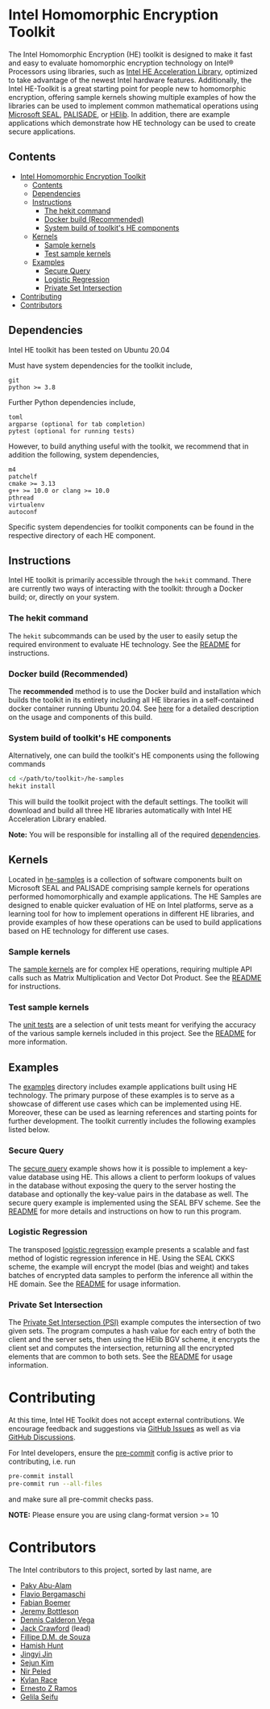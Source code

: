 # Intel Homomorphic Encryption Toolkit
The Intel Homomorphic Encryption (HE) toolkit is designed to make it fast and
easy to evaluate homomorphic encryption technology on Intel® Processors using
libraries, such as [Intel HE Acceleration Library](https://github.com/intel/hexl), optimized to
take advantage of the newest Intel hardware features.  Additionally, the Intel
HE-Toolkit is a great starting point for people new to homomorphic encryption,
offering sample kernels showing multiple examples of how the libraries can be
used to implement common mathematical operations using
[Microsoft SEAL](https://github.com/microsoft/SEAL),
[PALISADE](https://gitlab.com/palisade/palisade-release), or
[HElib](https://github.com/homenc/HElib). In addition, there are example
applications which demonstrate how HE technology can be used to create secure
applications.


## Contents

- [Intel Homomorphic Encryption Toolkit](#intel-homomorphic-encryption-toolkit)
  - [Contents](#contents)
  - [Dependencies](#dependencies)
  - [Instructions](#instructions)
    - [The hekit command](#the-hekit-command)
    - [Docker build (Recommended)](#docker-build-recommended)
    - [System build of toolkit's HE components](#system-build-of-toolkit's-he-components)
  - [Kernels](#kernels)
    - [Sample kernels](#sample-kernels)
    - [Test sample kernels](#test-sample-kernels)
  - [Examples](#examples)
    - [Secure Query](#secure-query)
    - [Logistic Regression](#logistic-regression)
    - [Private Set Intersection](#private-set-intersection)
- [Contributing](#contributing)
- [Contributors](#contributors)


## Dependencies
Intel HE toolkit has been tested on Ubuntu 20.04

Must have system dependencies for the toolkit include,
```
git
python >= 3.8
```

Further Python dependencies include,
```
toml
argparse (optional for tab completion)
pytest (optional for running tests)
```

However, to build anything useful with the toolkit, we recommend that in
addition the following, system dependencies,

```
m4
patchelf
cmake >= 3.13
g++ >= 10.0 or clang >= 10.0
pthread
virtualenv
autoconf
```

Specific system dependencies for toolkit components can be found in the respective
directory of each HE component.


## Instructions
Intel HE toolkit is primarily accessible through the `hekit` command.
There are currently two ways of interacting with the toolkit: through a Docker
build; or, directly on your system.

### The hekit command
The `hekit` subcommands can be used by the user to easily setup the required
environment to evaluate HE technology. See the [README](kit/README.md) for
instructions.

### Docker build (Recommended)
The **recommended** method is to use the Docker build and installation which
builds the toolkit in its entirety including all HE libraries in a
self-contained docker container running Ubuntu 20.04. See [here](docker) for a
detailed description on the usage and components of this build.

### System build of toolkit's HE components
Alternatively, one can build the toolkit's HE components using the following commands

```bash
cd </path/to/toolkit>/he-samples
hekit install
```

This will build the toolkit project with the default settings. The toolkit will
download and build all three HE libraries automatically with Intel HE Acceleration Library enabled.

**Note:** You will be responsible for installing all of the required
[dependencies](#dependencies).


## Kernels
Located in [he-samples](he-samples) is a collection of software components
built on Microsoft SEAL and PALISADE comprising sample kernels for operations
performed homomorphically and example applications. The HE Samples are designed
to enable quicker evaluation of HE on Intel platforms, serve as a learning tool
for how to implement operations in different HE libraries, and provide examples
of how these operations can be used to build applications based on HE
technology for different use cases.

### Sample kernels
The [sample kernels](he-samples/sample-kernels) are for complex HE operations,
requiring multiple API calls such as Matrix Multiplication and Vector Dot
Product.  See the [README](he-samples/sample-kernels/README.md) for
instructions.

### Test sample kernels
The [unit tests](he-samples/sample-kernels/test) are a selection of unit tests
meant for verifying the accuracy of the various sample kernels included in this
project.  See the [README](he-samples/sample-kernels/test/README.md) for
more information.


## Examples
The [examples](he-samples/examples) directory includes example applications
built using HE technology. The primary purpose of these examples is to serve as
a showcase of different use cases which can be implemented using HE. Moreover,
these can be used as learning references and starting points for further
development. The toolkit currently includes the following examples listed
below.

### Secure Query
The [secure query](he-samples/examples/secure-query) example shows how it is
possible to implement a key-value database using HE. This allows a client to
perform lookups of values in the database without exposing the query to the
server hosting the database and optionally the key-value pairs in the database
as well. The secure query example is implemented using the SEAL BFV scheme. See
the [README](he-samples/examples/secure-query/README.md) for more details and
instructions on how to run this program.

### Logistic Regression
The transposed [logistic regression](he-samples/examples/logistic-regression)
example presents a scalable and fast method of logistic regression inference in
HE. Using the SEAL CKKS scheme, the example will encrypt the model (bias and
weight) and takes batches of encrypted data samples to perform the inference
all within the HE domain. See the
[README](he-samples/examples/logistic-regression/README.md) for usage
information.

### Private Set Intersection
The [Private Set Intersection (PSI)](he-samples/examples/psi) example computes the intersection of two
given sets. The program computes a hash value for each entry of both the client
and the server sets, then using the HElib BGV scheme, it encrypts the client
set and computes the intersection, returning all the encrypted elements that
are common to both sets. See the [README](he-samples/examples/psi/README.md)
for usage information.

# Contributing
At this time, Intel HE Toolkit does not accept external contributions. We
encourage feedback and suggestions via
[GitHub Issues](https://github.com/intel/he-toolkit/issues) as well as via
[GitHub Discussions](https://github.com/intel/he-toolkit/discussions).

For Intel developers, ensure the [pre-commit](https://pre-commit.com) config is
active prior to contributing, i.e. run
```bash
pre-commit install
pre-commit run --all-files
```
and make sure all pre-commit checks pass.

**NOTE:** Please ensure you are using clang-format version >= 10

# Contributors
The Intel contributors to this project, sorted by last name, are
  - [Paky Abu-Alam](https://www.linkedin.com/in/paky-abu-alam-89797710/)
  - [Flavio Bergamaschi](https://www.linkedin.com/in/flavio-bergamaschi)
  - [Fabian Boemer](https://www.linkedin.com/in/fabian-boemer-5a40a9102/)
  - [Jeremy Bottleson](https://www.linkedin.com/in/jeremy-bottleson-38852a7/)
  - [Dennis Calderon Vega](https://www.linkedin.com/in/dennis-calderon-996840a9/)
  - [Jack Crawford](https://www.linkedin.com/in/jacklhcrawford/) (lead)
  - [Fillipe D.M. de Souza](https://www.linkedin.com/in/fillipe-d-m-de-souza-a8281820/)
  - [Hamish Hunt](https://www.linkedin.com/in/hamish-hunt/)
  - [Jingyi Jin](https://www.linkedin.com/in/jingyi-jin-655735/)
  - [Sejun Kim](https://www.linkedin.com/in/sejun-kim-2b1b4866/)
  - [Nir Peled](https://www.linkedin.com/in/nir-peled-4a52266/)
  - [Kylan Race](https://www.linkedin.com/in/kylanrace/)
  - [Ernesto Z Ramos](https://www.linkedin.com/in/sidezr)
  - [Gelila Seifu](https://www.linkedin.com/in/gelila-seifu/)
